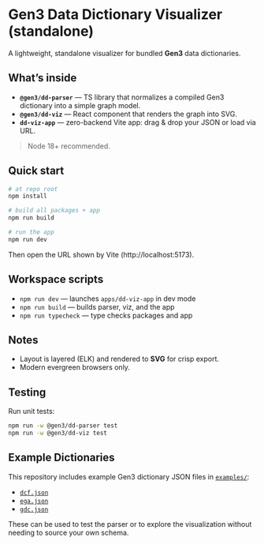 # Gen3 Data Dictionary Visualizer (standalone)

A lightweight, standalone visualizer for bundled **Gen3** data dictionaries.

## What’s inside

- **`@gen3/dd-parser`** — TS library that normalizes a compiled Gen3 dictionary into a simple graph model.
- **`@gen3/dd-viz`** — React component that renders the graph into SVG.
- **`dd-viz-app`** — zero-backend Vite app: drag & drop your JSON or load via URL.

> Node 18+ recommended.

## Quick start

```bash
# at repo root
npm install

# build all packages + app
npm run build

# run the app
npm run dev

```

Then open the URL shown by Vite (http://localhost:5173).

## Workspace scripts

- `npm run dev` — launches `apps/dd-viz-app` in dev mode
- `npm run build` — builds parser, viz, and the app
- `npm run typecheck` — type checks packages and app

## Notes

- Layout is layered (ELK) and rendered to **SVG** for crisp export.
- Modern evergreen browsers only.


## Testing
Run unit tests:

```bash
npm run -w @gen3/dd-parser test
npm run -w @gen3/dd-viz test
```

## Example Dictionaries

This repository includes example Gen3 dictionary JSON files in [`examples/`](./examples/):

- [`dcf.json`](./examples/dcf.json)
- [`ega.json`](./examples/ega.json)
- [`gdc.json`](./examples/gdc.json)

These can be used to test the parser or to explore the visualization without needing to source your own schema.

